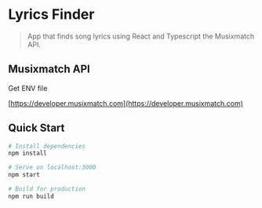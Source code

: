 # Lyrics Finder

> App that finds song lyrics using React and Typescript the Musixmatch API.

## Musixmatch API

Get ENV file

[https://developer.musixmatch.com](https://developer.musixmatch.com)

## Quick Start

```bash
# Install dependencies
npm install

# Serve on localhost:3000
npm start

# Build for production
npm run build
